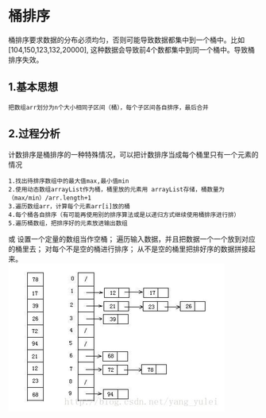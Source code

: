 # 桶排序

桶排序要求数据的分布必须均匀，否则可能导致数据都集中到一个桶中。比如[104,150,123,132,20000], 这种数据会导致前4个数都集中到同一个桶中。导致桶排序失效。

## 1.基本思想
	把数组arr划分为n个大小相同子区间（桶），每个子区间各自排序，最后合并
	
## 2.过程分析
计数排序是桶排序的一种特殊情况，可以把计数排序当成每个桶里只有一个元素的情况

	1.找出待排序数组中的最大值max,最小值min
	2.使用动态数组arrayList作为桶，桶里放的元素用 arrayList存储，桶数量为（max/min）/arr.length+1
	3.遍历数组arr，计算每个元素arr[i]放的桶
	4.每个桶各自排序（有可能再使用别的排序算法或是以递归方式继续使用桶排序进行排）
	5.遍历桶数组，把排序好的元素放进输出数组
或
	设置一个定量的数组当作空桶；
	遍历输入数据，并且把数据一个一个放到对应的桶里去；
	对每个不是空的桶进行排序；
	从不是空的桶里把排好序的数据拼接起来。 	
![image](https://github.com/williamzhang11/fastAlgorithm/blob/master/src/main/java/com/xiu/fastAlgorithm/bucketsort/image/bucketsort.png)
	
	
	
	
	
	
	
	
	
	
	
	
	
	
	
	
	
	
	
	
	
	
	
	
	
	
	
	
	
	
	
	